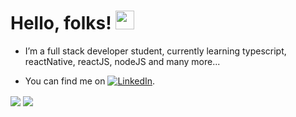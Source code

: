 # Hello, folks! <img src="https://raw.githubusercontent.com/MartinHeinz/MartinHeinz/master/wave.gif" width="30px">


- I’m a full stack developer student, currently learning typescript, reactNative, reactJS, nodeJS and many more...

<!-- Actual text -->

- You can find me on [![LinkedIn][1.2]][1].

<!-- Icons -->

[1.2]: https://raw.githubusercontent.com/MartinHeinz/MartinHeinz/master/linkedin-3-16.png (LinkedIn icon without padding)

<!-- Links to your social media accounts -->

[1]: https://www.linkedin.com/in/murilo-zelic/

<div>
  <img align="center" src="https://github-readme-stats.vercel.app/api?username=murilozelic&show_icons=true&line_height=20" />

  <img align="center" src="https://github-readme-stats.vercel.app/api/top-langs/?username=murilozelic&layout=compact"  />
</div>

<!--
**murilozelic/murilozelic** is a ✨ _special_ ✨ repository because its `README.md` (this file) appears on your GitHub profile.

Here are some ideas to get you started:

- 🔭 I’m currently working on ...
- 🌱 I’m currently learning ...
- 👯 I’m looking to collaborate on ...
- 🤔 I’m looking for help with ...
- 💬 Ask me about ...
- 📫 How to reach me: ...
- 😄 Pronouns: ...
- ⚡ Fun fact: ...
-->
